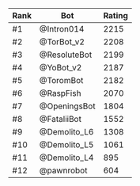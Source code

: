 Rank|Bot|Rating
---|---|---
#1|@Intron014|2215
#2|@TorBot_v2|2208
#3|@ResoluteBot|2199
#4|@YoBot_v2|2187
#5|@ToromBot|2182
#6|@RaspFish|2070
#7|@OpeningsBot|1804
#8|@FataliiBot|1552
#9|@Demolito_L6|1308
#10|@Demolito_L5|1061
#11|@Demolito_L4|895
#12|@pawnrobot|604
